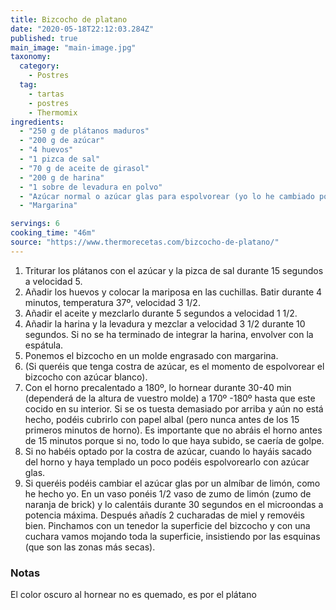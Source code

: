 ```yaml
---
title: Bizcocho de platano
date: "2020-05-18T22:12:03.284Z"
published: true
main_image: "main-image.jpg"
taxonomy:
  category:
    - Postres
  tag:
    - tartas
    - postres
    - Thermomix
ingredients:
  - "250 g de plátanos maduros"
  - "200 g de azúcar"
  - "4 huevos"
  - "1 pizca de sal"
  - "70 g de aceite de girasol"
  - "200 g de harina"
  - "1 sobre de levadura en polvo"
  - "Azúcar normal o azúcar glas para espolvorear (yo lo he cambiado por almíbar de limón)"
  - "Margarina"

servings: 6
cooking_time: "46m"
source: "https://www.thermorecetas.com/bizcocho-de-platano/"
---
```


1. Triturar los plátanos con el azúcar y la pizca de sal durante 15 segundos a velocidad 5.
2. Añadir los huevos y colocar la mariposa en las cuchillas. Batir durante 4 minutos, temperatura 37º, velocidad 3 1/2.
3. Añadir el aceite y mezclarlo durante 5 segundos a velocidad 1 1/2.
4. Añadir la harina y la levadura y mezclar a velocidad 3 1/2 durante 10 segundos. Si no se ha terminado de integrar la harina, envolver con la espátula.
5. Ponemos el bizcocho en un molde engrasado con margarina.
6. (Si queréis que tenga costra de azúcar, es el momento de espolvorear el bizcocho con azúcar blanco).
7. Con el horno precalentado a 180º, lo hornear durante 30-40 min (dependerá de la altura de vuestro molde) a 170º -180º hasta que este cocido en su interior. Si se os tuesta demasiado por arriba y aún no está hecho, podéis cubrirlo con papel albal (pero nunca antes de los 15 primeros minutos de horno). Es importante que no abráis el horno antes de 15 minutos porque si no, todo lo que haya subido, se caería de golpe.
8. Si no habéis optado por la costra de azúcar, cuando lo hayáis sacado del horno y haya templado un poco podéis espolvorearlo con azúcar glas.
9. Si queréis podéis cambiar el azúcar glas por un almíbar de limón, como he hecho yo. En un vaso ponéis 1/2 vaso de zumo de limón (zumo de naranja de brick) y lo calentáis durante 30 segundos en el microondas a potencia máxima. Después añadís 2 cucharadas de miel y removéis bien. Pinchamos con un tenedor la superficie del bizcocho y con una cuchara vamos mojando toda la superficie, insistiendo por las esquinas (que son las zonas más secas).

### Notas
El color oscuro al hornear no es quemado, es por el plátano
